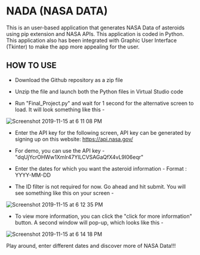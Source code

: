 # NADA (NASA DATA)

This is an user-based application that generates NASA Data of asteroids using pip extension and NASA APIs. This application is coded in Python. This application also has been integrated with Graphic User Interface (Tkinter) to make the app more appealing for the user.


## HOW TO USE 

- Download the Github repository as a zip file

- Unzip the file and launch both the Python files in Virtual Studio code

- Run "Final_Project.py" and wait for 1 second for the alternative screen to load. It will look something like this - 

![Screenshot 2019-11-15 at 6 11 08 PM](https://user-images.githubusercontent.com/52317352/68989990-bc07fa00-081b-11ea-9fa1-cf75c682a7be.png)

- Enter the API key for the following screen, API key can be generated by signing up on this website: https://api.nasa.gov/ 

- For demo, you can use the API key - "dqUjYcrOHWw1Xmlr47YlLCVSAGaQfX4vL9I06eqr"

- Enter the dates for which you want the asteroid information - Format : YYYY-MM-DD 

- The ID filter is not required for now. Go ahead and hit submit. You will see something like this on your screen - 

![Screenshot 2019-11-15 at 6 12 35 PM](https://user-images.githubusercontent.com/52317352/68990042-6f70ee80-081c-11ea-89ed-07be12026182.png)

- To view more information, you can click the "click for more information" button. A second window will pop-up, which looks like this - 

![Screenshot 2019-11-15 at 6 14 18 PM](https://user-images.githubusercontent.com/52317352/68990059-a0e9ba00-081c-11ea-869d-18d8adda5612.png)

Play around, enter different dates and discover more of NASA Data!!!




